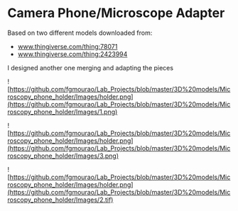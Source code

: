 #  Camera Phone/Microscope Adapter 

Based on two different models downloaded from:<br />

- www.thingiverse.com/thing:78071<br />
- www.thingiverse.com/thing:2423994<br />

I designed another one merging and adapting the pieces<br />


![https://github.com/fgmourao/Lab_Projects/blob/master/3D%20models/Microscopy_phone_holder/Images/holder.png](https://github.com/fgmourao/Lab_Projects/blob/master/3D%20models/Microscopy_phone_holder/Images/1.png)<br />

![https://github.com/fgmourao/Lab_Projects/blob/master/3D%20models/Microscopy_phone_holder/Images/holder.png](https://github.com/fgmourao/Lab_Projects/blob/master/3D%20models/Microscopy_phone_holder/Images/3.png)<br />

![https://github.com/fgmourao/Lab_Projects/blob/master/3D%20models/Microscopy_phone_holder/Images/holder.png](https://github.com/fgmourao/Lab_Projects/blob/master/3D%20models/Microscopy_phone_holder/Images/2.tif)<br />




